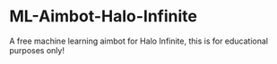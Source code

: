 # ML-Aimbot-Halo-Infinite
 A free machine learning aimbot for Halo Infinite, this is for educational purposes only!
